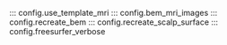 
::: config.use_template_mri
::: config.bem_mri_images
::: config.recreate_bem
::: config.recreate_scalp_surface
::: config.freesurfer_verbose
